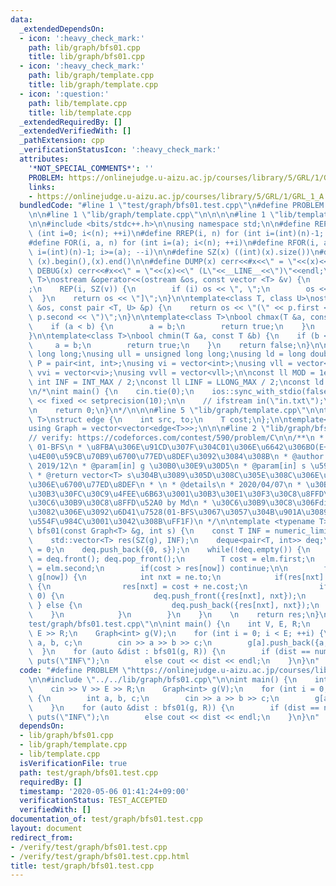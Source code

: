 ```yaml
---
data:
  _extendedDependsOn:
  - icon: ':heavy_check_mark:'
    path: lib/graph/bfs01.cpp
    title: lib/graph/bfs01.cpp
  - icon: ':heavy_check_mark:'
    path: lib/graph/template.cpp
    title: lib/graph/template.cpp
  - icon: ':question:'
    path: lib/template.cpp
    title: lib/template.cpp
  _extendedRequiredBy: []
  _extendedVerifiedWith: []
  _pathExtension: cpp
  _verificationStatusIcon: ':heavy_check_mark:'
  attributes:
    '*NOT_SPECIAL_COMMENTS*': ''
    PROBLEM: https://onlinejudge.u-aizu.ac.jp/courses/library/5/GRL/1/GRL_1_A
    links:
    - https://onlinejudge.u-aizu.ac.jp/courses/library/5/GRL/1/GRL_1_A
  bundledCode: "#line 1 \"test/graph/bfs01.test.cpp\"\n#define PROBLEM \"https://onlinejudge.u-aizu.ac.jp/courses/library/5/GRL/1/GRL_1_A\"\
    \n\n#line 1 \"lib/graph/template.cpp\"\n\n\n\n#line 1 \"lib/template.cpp\"\n\n\
    \n\n#include <bits/stdc++.h>\n\nusing namespace std;\n\n#define REP(i, n) for\
    \ (int i=0; i<(n); ++i)\n#define RREP(i, n) for (int i=(int)(n)-1; i>=0; --i)\n\
    #define FOR(i, a, n) for (int i=(a); i<(n); ++i)\n#define RFOR(i, a, n) for (int\
    \ i=(int)(n)-1; i>=(a); --i)\n\n#define SZ(x) ((int)(x).size())\n#define ALL(x)\
    \ (x).begin(),(x).end()\n\n#define DUMP(x) cerr<<#x<<\" = \"<<(x)<<endl\n#define\
    \ DEBUG(x) cerr<<#x<<\" = \"<<(x)<<\" (L\"<<__LINE__<<\")\"<<endl;\n\ntemplate<class\
    \ T>\nostream &operator<<(ostream &os, const vector <T> &v) {\n    os << \"[\"\
    ;\n    REP(i, SZ(v)) {\n        if (i) os << \", \";\n        os << v[i];\n  \
    \  }\n    return os << \"]\";\n}\n\ntemplate<class T, class U>\nostream &operator<<(ostream\
    \ &os, const pair <T, U> &p) {\n    return os << \"(\" << p.first << \" \" <<\
    \ p.second << \")\";\n}\n\ntemplate<class T>\nbool chmax(T &a, const T &b) {\n\
    \    if (a < b) {\n        a = b;\n        return true;\n    }\n    return false;\n\
    }\n\ntemplate<class T>\nbool chmin(T &a, const T &b) {\n    if (b < a) {\n   \
    \     a = b;\n        return true;\n    }\n    return false;\n}\n\nusing ll =\
    \ long long;\nusing ull = unsigned long long;\nusing ld = long double;\nusing\
    \ P = pair<int, int>;\nusing vi = vector<int>;\nusing vll = vector<ll>;\nusing\
    \ vvi = vector<vi>;\nusing vvll = vector<vll>;\n\nconst ll MOD = 1e9 + 7;\nconst\
    \ int INF = INT_MAX / 2;\nconst ll LINF = LLONG_MAX / 2;\nconst ld eps = 1e-9;\n\
    \n/*\nint main() {\n    cin.tie(0);\n    ios::sync_with_stdio(false);\n    cout\
    \ << fixed << setprecision(10);\n\n    // ifstream in(\"in.txt\");\n    // cin.rdbuf(in.rdbuf());\n\
    \n    return 0;\n}\n*/\n\n\n#line 5 \"lib/graph/template.cpp\"\n\ntemplate<typename\
    \ T>\nstruct edge {\n    int src, to;\n    T cost;\n};\n\ntemplate<typename T>\n\
    using Graph = vector<vector<edge<T>>>;\n\n\n#line 2 \"lib/graph/bfs01.cpp\"\n\n\
    // verify: https://codeforces.com/contest/590/problem/C\n\n/**\n * @brief\n *\
    \ 01-BFS\n * \u8FBA\u306E\u91CD\u307F\u304C01\u306E\u6642\u306BO(E+V)\u3067\u5358\
    \u4E00\u59CB\u70B9\u6700\u77ED\u8DEF\u3092\u3084\u308B\n * @author Md\n * @date\
    \ 2019/12\n * @param[in] g \u30B0\u30E9\u30D5\n * @param[in] s \u59CB\u70B9\n\
    \ * @return vector<T> s\u304B\u3089\u305D\u308C\u305E\u308C\u306E\u9802\u70B9\u3078\
    \u306E\u6700\u77ED\u8DEF\n * \n * @details\n * 2020/04/07\n * \u30BD\u30FC\u30B9\
    \u30B3\u30FC\u30C9\u4FEE\u6B63\u3001\u30B3\u30E1\u30F3\u30C8\u8FFD\u52A0\u3001\
    \u30C6\u30B9\u30C8\u8FFD\u52A0 by Md\n * \u30C6\u30B9\u30C8\u306Fdijkstra\u306E\
    \u3082\u306E\u3092\u6D41\u7528(01-BFS\u3067\u3057\u304B\u901A\u3089\u306A\u3044\
    \u554F\u984C\u3001\u3042\u308B\uFF1F)\n */\n\ntemplate <typename T>\nstd::vector<T>\
    \ bfs01(const Graph<T> &g, int s) {\n    const T INF = numeric_limits<T>::max();\n\
    \    std::vector<T> res(SZ(g), INF);\n    deque<pair<T, int>> deq;\n    res[s]\
    \ = 0;\n    deq.push_back({0, s});\n    while(!deq.empty()) {\n        auto elm\
    \ = deq.front(); deq.pop_front();\n        T cost = elm.first;\n        int now\
    \ = elm.second;\n        if(cost > res[now]) continue;\n\n        for(auto &ne:\
    \ g[now]) {\n            int nxt = ne.to;\n            if(res[nxt] > cost + ne.cost)\
    \ {\n                res[nxt] = cost + ne.cost;\n                if(ne.cost ==\
    \ 0) {\n                    deq.push_front({res[nxt], nxt});\n               \
    \ } else {\n                    deq.push_back({res[nxt], nxt});\n            \
    \    }\n            }\n        }\n    }\n    \n    return res;\n}\n#line 4 \"\
    test/graph/bfs01.test.cpp\"\n\nint main() {\n    int V, E, R;\n    cin >> V >>\
    \ E >> R;\n    Graph<int> g(V);\n    for (int i = 0; i < E; ++i) {\n        int\
    \ a, b, c;\n        cin >> a >> b >> c;\n        g[a].push_back({a,b,c});\n  \
    \  }\n    for (auto &dist : bfs01(g, R)) {\n        if (dist == numeric_limits<int>::max())\
    \ puts(\"INF\");\n        else cout << dist << endl;\n    }\n}\n"
  code: "#define PROBLEM \"https://onlinejudge.u-aizu.ac.jp/courses/library/5/GRL/1/GRL_1_A\"\
    \n\n#include \"../../lib/graph/bfs01.cpp\"\n\nint main() {\n    int V, E, R;\n\
    \    cin >> V >> E >> R;\n    Graph<int> g(V);\n    for (int i = 0; i < E; ++i)\
    \ {\n        int a, b, c;\n        cin >> a >> b >> c;\n        g[a].push_back({a,b,c});\n\
    \    }\n    for (auto &dist : bfs01(g, R)) {\n        if (dist == numeric_limits<int>::max())\
    \ puts(\"INF\");\n        else cout << dist << endl;\n    }\n}\n"
  dependsOn:
  - lib/graph/bfs01.cpp
  - lib/graph/template.cpp
  - lib/template.cpp
  isVerificationFile: true
  path: test/graph/bfs01.test.cpp
  requiredBy: []
  timestamp: '2020-05-06 01:41:24+09:00'
  verificationStatus: TEST_ACCEPTED
  verifiedWith: []
documentation_of: test/graph/bfs01.test.cpp
layout: document
redirect_from:
- /verify/test/graph/bfs01.test.cpp
- /verify/test/graph/bfs01.test.cpp.html
title: test/graph/bfs01.test.cpp
---
```

